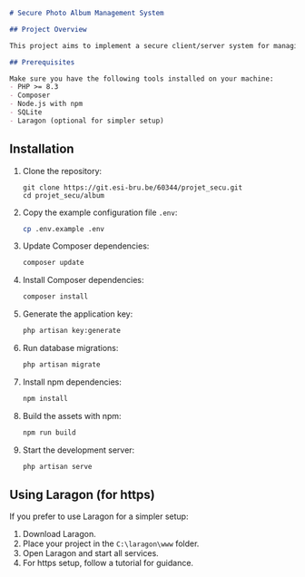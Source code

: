 ```markdown
# Secure Photo Album Management System

## Project Overview

This project aims to implement a secure client/server system for managing photo albums. Users can upload a collection of images to a photo album and share either the entire album or specific images with other users.

## Prerequisites

Make sure you have the following tools installed on your machine:
- PHP >= 8.3
- Composer
- Node.js with npm
- SQLite
- Laragon (optional for simpler setup)
```
## Installation

1. Clone the repository:
   ```
   git clone https://git.esi-bru.be/60344/projet_secu.git
   cd projet_secu/album
   ```

2. Copy the example configuration file `.env`:
   ```sh
   cp .env.example .env
   ```

3. Update Composer dependencies:
   ```sh
   composer update
   ```

4. Install Composer dependencies:
   ```sh
   composer install
   ```

5. Generate the application key:
   ```sh
   php artisan key:generate
   ```

6. Run database migrations:
   ```sh
   php artisan migrate
   ```

7. Install npm dependencies:
   ```sh
   npm install
   ```

8. Build the assets with npm:
   ```sh
   npm run build
   ```

9. Start the development server:
   ```sh
   php artisan serve
   ```

## Using Laragon (for https)

If you prefer to use Laragon for a simpler setup:

1. Download Laragon.
2. Place your project in the `C:\laragon\www` folder.
3. Open Laragon and start all services.
4. For https setup, follow a tutorial for guidance.


